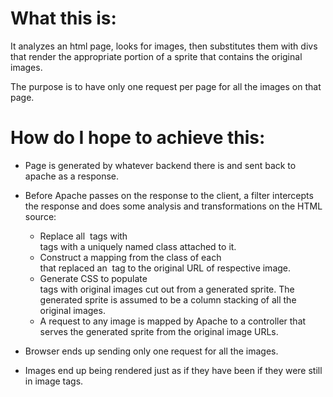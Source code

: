 What this is:
=============

It analyzes an html page, looks for images, then substitutes them with divs that
render the appropriate portion of a sprite that contains the original images.

The purpose is to have only one request per page for all the images on that
page.

How do I hope to achieve this:
==============================

- Page is generated by whatever backend there is and sent back to apache as a
  response.
- Before Apache passes on the response to the client, a filter intercepts the
  response and does some analysis and transformations on the HTML source:

  - Replace all <img> tags with <div> tags with a uniquely named class attached
    to it.
  - Construct a mapping from the class of each <div> that replaced an <img> tag 
    to the original URL of respective image.
  - Generate CSS to populate <div> tags with original images cut out from a
    generated sprite. The generated sprite is assumed to be a column stacking of
    all the original images.
  - A request to any image is mapped by Apache to a controller that serves the
    generated sprite from the original image URLs.
- Browser ends up sending only one request for all the images.
- Images end up being rendered just as if they have been if they were still in
  image tags.
